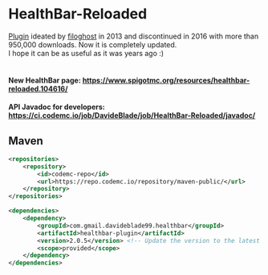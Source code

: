 
# HealthBar-Reloaded
[Plugin](https://dev.bukkit.org/projects/health-bar) ideated by [filoghost](https://github.com/filoghost) in 2013 and discontinued in 2016 with more than 950,000 downloads. Now it is completely updated. <br/>
I hope it can be as useful as it was years ago :) <br/><br/>


#### New HealthBar page: https://www.spigotmc.org/resources/healthbar-reloaded.104616/

#### API Javadoc for developers: https://ci.codemc.io/job/DavideBlade/job/HealthBar-Reloaded/javadoc/

## Maven
```xml
<repositories>
    <repository>
        <id>codemc-repo</id>
        <url>https://repo.codemc.io/repository/maven-public/</url>
    </repository>
</repositories>
```

```xml
<dependencies>
    <dependency>
        <groupId>com.gmail.davideblade99.healthbar</groupId>
        <artifactId>healthbar-plugin</artifactId>
        <version>2.0.5</version> <!-- Update the version to the latest one! -->
        <scope>provided</scope>
    </dependency>
</dependencies>
```
